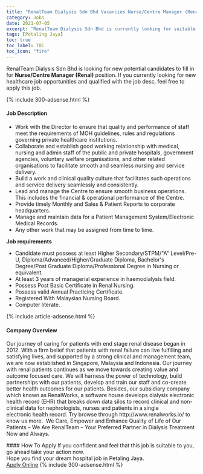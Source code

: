 ```yaml
---
title: "RenalTeam Dialysis Sdn Bhd Vacancies Nurse/Centre Manager (Renal)" 
category: Jobs 
date: 2021-07-05 
excerpt: "RenalTeam Dialysis Sdn Bhd is currently looking for suitable person to fill in the Nurse/Centre Manager (Renal) which positioned at Petaling Jaya" 
tags: [Petaling Jaya] 
toc: true 
toc_label: TOC 
toc_icon: "fire" 
--- 
```


<p>RenalTeam Dialysis Sdn Bhd is looking for new potential candidates to fill in for <b>Nurse/Centre Manager (Renal)</b> position. If you currently looking for new healthcare job opportunities and qualified with the job desc, feel free to apply this job.
</p>{% include 300-adsense.html %} 
<div><div><h4>Job Description</h4></div><div><div><span><div><ul><li>Work with the Director to ensure that quality and performance of staff meet the requirements of MOH guidelines, rules and regulations governing private healthcare institutions.</li><li>Collaborate and establish good working relationship with medical, nursing and admin staff of the public and private hospitals, government agencies, voluntary welfare organisations, and other related organisations to facilitate smooth and seamless nursing and service delivery.</li><li>Build a work and clinical quality culture that facilitates such operations and service delivery seamlessly and consistently.</li><li>Lead and manage the Centre to ensure smooth business operations. This includes the financial &amp; operational performance of the Centre.</li><li>Provide timely Monthly and Sales &amp; Patient Reports to corporate headquarters.</li><li>Manage and maintain data for a Patient Management System/Electronic Medical Records.</li><li>Any other work that may be assigned from time to time.</li></ul><p><strong>Job requirements</strong></p><ul><li>Candidate must possess at least Higher Secondary/STPM/"A" Level/Pre-U, Diploma/Advanced/Higher/Graduate Diploma, Bachelor's Degree/Post Graduate Diploma/Professional Degree in Nursing or equivalent.</li><li>At least 3 years of managerial experience in haemodialysis field.</li><li>Possess Post Basic&#160;Certificate in&#160;Renal<strong>&#160;</strong>Nursing.</li><li>Possess valid Annual Practicing Certificate.</li><li>Registered With Malaysian Nursing Board.</li><li>Computer literate.</li></ul></div></span></div></div></div> 
{% include article-adsense.html %} 
<div><div><h4>Company Overview</h4></div><div><div><span><div><p>Our journey of caring for patients with end stage renal disease began in 2012. With a firm belief that patients with renal failure can live fulfilling and satisfying lives, and supported by a strong clinical and management team, we are now established in Singapore, Malaysia and Indonesia. Our journey with renal patients continues as we move towards creating value and outcome focused care. We will harness the power of technology, build partnerships with our patients, develop and train our staff and co-create better health outcomes for our patients.&#160;Besides, our subsidiary company which known as RenalWorks, a software house develops dialysis electronic health record (EHR) that breaks&#160;down data silos to record clinical and non-clinical data&#160;for nephrologists, nurses and patients in a single electronic&#160;health record. Try browse through http://www.renalworks.io/ to know us more.&#160;&#160;We Care, Empower and Enhance Quality of Life of Our Patients &#8211; We Are RenalTeam &#8211; Your Preferred Partner in Dialysis Treatment Now and Always.</p></div></span></div></div></div> 
#### How To Apply 
If you confident and feel that this job is suitable to you, go ahead take your action now. <br/> 
Hope you find your dream hospital job in Petaling Jaya. <br/> 
<a href="https://www.jobstreet.com.my/en/job/nurse-centre-manager-renal-4599560?jobId=jobstreet-my-job-4599560" class="btn btn--warning" target="_blank" rel="nofollow noopenner">Apply Online</a> 
{% include 300-adsense.html %} 